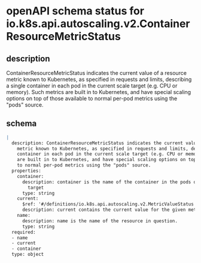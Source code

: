 # openAPI schema status for io.k8s.api.autoscaling.v2.ContainerResourceMetricStatus

## description

ContainerResourceMetricStatus indicates the current value of a resource metric known to Kubernetes, as specified in requests and limits, describing a single container in each pod in the current scale target (e.g. CPU or memory).  Such metrics are built in to Kubernetes, and have special scaling options on top of those available to normal per-pod metrics using the "pods" source.

## schema

```yaml
|
  description: ContainerResourceMetricStatus indicates the current value of a resource
    metric known to Kubernetes, as specified in requests and limits, describing a single
    container in each pod in the current scale target (e.g. CPU or memory).  Such metrics
    are built in to Kubernetes, and have special scaling options on top of those available
    to normal per-pod metrics using the "pods" source.
  properties:
    container:
      description: container is the name of the container in the pods of the scaling
        target
      type: string
    current:
      $ref: '#/definitions/io.k8s.api.autoscaling.v2.MetricValueStatus'
      description: current contains the current value for the given metric
    name:
      description: name is the name of the resource in question.
      type: string
  required:
  - name
  - current
  - container
  type: object

```
